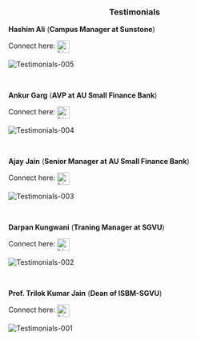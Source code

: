 <!--
Applications & Tools
-->
<h3 align="center">Testimonials</h3>
<p align="left">

  <!--
About.!!
-->
**Hashim Ali**
(**Campus Manager at Sunstone**)
  
  <!--Linkedin-->
  Connect here:
<a href="https://www.linkedin.com/in/hashim-ali-636080247/" target="blank">
  <img align="center" src="https://github.com/jha-rajnish/jha-rajnish/blob/main/assets/linkedin.png"
    alt="LinkedIn"
    height="25"
    width="25"/></a>
    </p>
  
![Testimonials-005](https://github.com/jha-rajnish/jha-rajnish.github.io/blob/main/assets/testimonials/testimonials-005.png)

<br>

<p align="left">

  <!--
About.!!
-->
**Ankur Garg**
(**AVP at AU Small Finance Bank**)
  
  <!--Linkedin-->
  Connect here:
<a href="https://www.linkedin.com/in/ca-ankur-garg-6215b6a7/" target="blank">
  <img align="center" src="https://github.com/jha-rajnish/jha-rajnish/blob/main/assets/linkedin.png"
    alt="LinkedIn"
    height="25"
    width="25"/></a>
    </p>
  
![Testimonials-004](https://github.com/jha-rajnish/jha-rajnish.github.io/blob/main/assets/testimonials/testimonials-004.png)

<br>

<p align="left">

  <!--
About.!!
-->
**Ajay Jain**
(**Senior Manager at AU Small Finance Bank**)
  
  <!--Linkedin-->
  Connect here:
<a href="https://www.linkedin.com/in/ajay-jain-1a040741/" target="blank">
  <img align="center" src="https://github.com/jha-rajnish/jha-rajnish/blob/main/assets/linkedin.png"
    alt="LinkedIn"
    height="25"
    width="25"/></a>
    </p>
  
![Testimonials-003](https://github.com/jha-rajnish/jha-rajnish.github.io/blob/main/assets/testimonials/testimonials-003.png)

<br>

<p align="left">

  <!--
About.!!
-->
**Darpan Kungwani**
(**Traning Manager at SGVU**)
  
  <!--Linkedin-->
  Connect here:
<a href="https://www.linkedin.com/in/darpankungwani/" target="blank">
  <img align="center" src="https://github.com/jha-rajnish/jha-rajnish/blob/main/assets/linkedin.png"
    alt="LinkedIn"
    height="25"
    width="25"/></a>
    </p>
  
![Testimonials-002](https://github.com/jha-rajnish/jha-rajnish.github.io/blob/main/assets/testimonials/testimonials-002.png)

<br>

  <!--
About.!!
-->
**Prof. Trilok Kumar Jain**
(**Dean of ISBM-SGVU**)

  <!--Linkedin-->
  Connect here:
<a href="https://www.linkedin.com/in/prof-trilok-kumar-jain-080642140/" target="blank">
  <img align="center" src="https://github.com/jha-rajnish/jha-rajnish/blob/main/assets/linkedin.png"
    alt="LinkedIn"
    height="25"
    width="25"/></a>
    </p>
  
![Testimonials-001](https://github.com/jha-rajnish/jha-rajnish.github.io/blob/main/assets/testimonials/testimonials-001.png)
